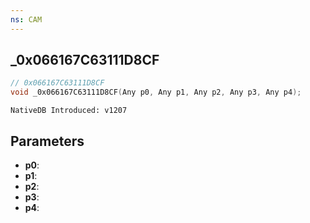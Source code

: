 ```yaml
---
ns: CAM
---
```

## _0x066167C63111D8CF

```c
// 0x066167C63111D8CF
void _0x066167C63111D8CF(Any p0, Any p1, Any p2, Any p3, Any p4);
```

```
NativeDB Introduced: v1207
```

## Parameters
* **p0**:
* **p1**:
* **p2**:
* **p3**:
* **p4**:
